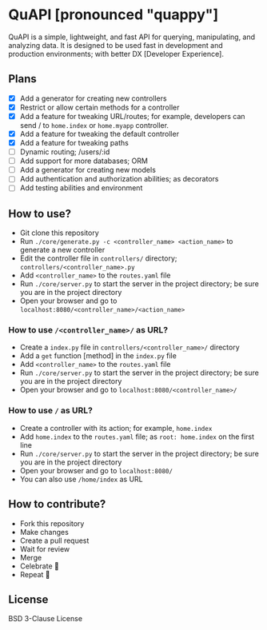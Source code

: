 # QuAPI [pronounced "quappy"]

QuAPI is a simple, lightweight, and fast API for querying,
manipulating, and analyzing data. It is designed to be used
fast in development and production environments; with better
DX [Developer Experience].

## Plans

- [x] Add a generator for creating new controllers
- [x] Restrict or allow certain methods for a controller
- [x] Add a feature for tweaking URL/routes; for example, developers can
  send / to `home.index` or `home.myapp` controller.
- [x] Add a feature for tweaking the default controller
- [x] Add a feature for tweaking paths
- [ ] Dynamic routing; /users/:id
- [ ] Add support for more databases; ORM
- [ ] Add a generator for creating new models
- [ ] Add authentication and authorization abilities; as decorators
- [ ] Add testing abilities and environment

## How to use?

- Git clone this repository
- Run `./core/generate.py -c <controller_name> <action_name>` to generate a new controller
- Edit the controller file in `controllers/` directory; `controllers/<controller_name>.py`
- Add `<controller_name>` to the `routes.yaml` file
- Run `./core/server.py` to start the server in the project directory; be sure you are
  in the project directory
- Open your browser and go to `localhost:8080/<controller_name>/<action_name>`

### How to use `/<controller_name>/` as URL?

- Create a `index.py` file in `controllers/<controller_name>/` directory
- Add a `get` function [method] in the `index.py` file
- Add `<controller_name>` to the `routes.yaml` file
- Run `./core/server.py` to start the server in the project directory; be sure you are
  in the project directory
- Open your browser and go to `localhost:8080/<controller_name>/`

### How to use `/` as URL?

- Create a controller with its action; for example, `home.index`
- Add `home.index` to the `routes.yaml` file; as `root: home.index` on the first line
- Run `./core/server.py` to start the server in the project directory; be sure you are
  in the project directory
- Open your browser and go to `localhost:8080/`
- You can also use `/home/index` as URL

## How to contribute?

- Fork this repository
- Make changes
- Create a pull request
- Wait for review
- Merge
- Celebrate :tada:
- Repeat :repeat:

## License

BSD 3-Clause License